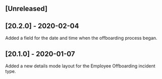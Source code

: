 ## [Unreleased]


## [20.2.0] - 2020-02-04
Added a field for the date and time when the offboarding process began.

## [20.1.0] - 2020-01-07
Added a new details mode layout for the Employee Offboarding incident type.

